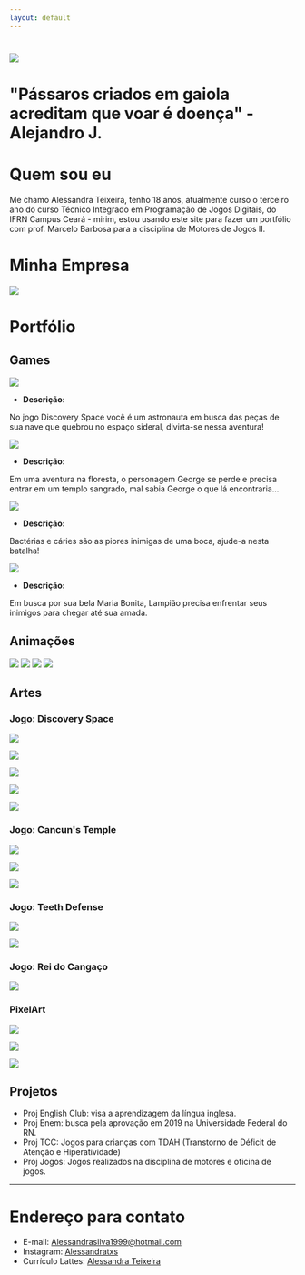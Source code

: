 ```yaml
---
layout: default
---
```

# ![](eupp.png) 
# "Pássaros criados em gaiola acreditam que voar é doença" -Alejandro J.

# Quem sou eu  
Me chamo Alessandra Teixeira, tenho 18 anos, atualmente curso o terceiro ano do curso Técnico Integrado em Programação de Jogos Digitais, do IFRN Campus Ceará - mirim, estou usando este site para fazer um portfólio com prof. Marcelo Barbosa para a disciplina de Motores de Jogos II.

# Minha Empresa
![](Adelirop.png) 

# Portfólio

## Games

[![](discoveryspacep.png)](https://AlessandraTS.github.io/DiscoverySpace/)  

* **Descrição:**  

No jogo Discovery Space você é um astronauta em busca das peças de     
sua nave que quebrou no espaço sideral, divirta-se nessa aventura!  


[![](cancunsp.png)](https://AlessandraTS.github.io/CancunsTemple/)

* **Descrição:**  

Em uma aventura na floresta, o personagem George se perde e precisa   
entrar em um templo sangrado, mal sabia George o que lá encontraria...    


[![](teethDefensep.png)](https://alessandrats.github.io/TeethDefense/)

* **Descrição:**  

Bactérias e cáries são as piores inimigas de uma boca, ajude-a nesta batalha!  


[![](cangacop.png)](https://alessandrats.github.io/O%20Rei%20do%20Cangaco/)

* **Descrição:**  

Em busca por sua bela Maria Bonita, Lampião precisa enfrentar seus     
inimigos para chegar até sua amada.  

## Animações 
![](atc.gif)
![](camc.gif)
![](corc.gif)
![](pulc.gif)

## Artes

### Jogo: Discovery Space
![](astronautap.png)

![](etp.png)

![](planeta1p.png)

![](planeta2p.png)

![](planeta3p.png)


### Jogo: Cancun's Temple
![](georgep.png)

![](faunop.png)

![](plantap.png)


### Jogo: Teeth Defense
![](dentep.png)

![](bocap.png)


### Jogo: Rei do Cangaço 
![](lampiaop.png)


### PixelArt
![](milhoGp.png)

![](cenouraGp.png)

![](Mockupg.png) 


## Projetos

* Proj English Club: visa a aprendizagem da língua inglesa.
* Proj Enem: busca pela aprovação em 2019 na Universidade Federal do RN. 
* Proj TCC: Jogos para crianças com TDAH (Transtorno de Déficit de Atenção e Hiperatividade)  
* Proj Jogos: Jogos realizados na disciplina de motores e oficina de jogos.

* * *

# Endereço para contato
* E-mail: Alessandrasilva1999@hotmail.com  
* Instagram: [Alessandratxs](https://www.instagram.com/Alessandratxs/)  
* Currículo Lattes: [Alessandra Teixeira](http://buscatextual.cnpq.br/buscatextual/visualizacv.do?id=K8073831H4)  


